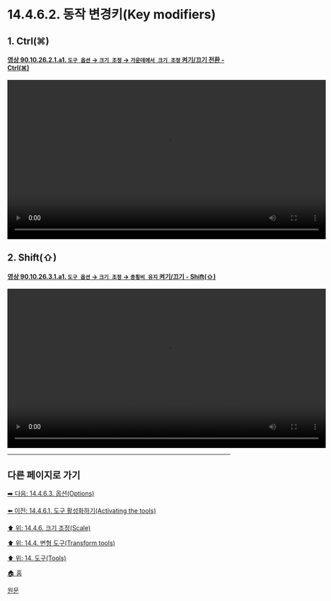 # 14.4.6.2. 동작 변경키(Key modifiers)

<a id="14-04-04-02-s1"></a>

## 1. Ctrl(⌘)

<a id="90-10-26-02-01-a1"></a>

#### [영상 90.10.26.2.1.a1. `도구 옵션` → `크기 조정` → `가운데에서 크기 조정` 켜기/끄기 전환 - Ctrl(⌘)](./90-10-26-02-01-toggle_around_center.md#90-10-26-02-01-a1)
<video controls="controls" width="720" src="https://github.com/wonder13662/gimp/assets/15767104/81b0a98a-a187-478c-8737-dcdc9064de3c"></video>

## 2. Shift(⇧)

<a id="90-10-26-03-01-a1"></a>

#### [영상 90.10.26.3.1.a1. `도구 옵션` → `크기 조정` → `종횡비 유지` 켜기/끄기 - Shift(⇧)](./90-10-26-03-01-toggle_keep_aspect.md#90-10-24-03-01-a1)
<video controls="controls" width="720" src="https://github.com/wonder13662/gimp/assets/15767104/5ad9111d-1fb2-41ee-8e27-2961502bf047"></video>

***

## 다른 페이지로 가기

[➡️ 다음: 14.4.6.3. 옵션(Options)](./14-04-06-03-options.md)

[⬅️ 이전: 14.4.6.1. 도구 활성화하기(Activating the tools)](./14-04-06-01-activating_the_tool.md)

[⬆️ 위: 14.4.6. 크기 조정(Scale)](./14-04-06-00-scale.md)

[⬆️ 위: 14.4. 변형 도구(Transform tools)](./14-04-00-transform-tools.md)

[⬆️ 위: 14. 도구(Tools)](./14-00-tools.md)

[🏠 홈](./00-home.md)

[원문](https://docs.gimp.org/2.10/ko/gimp-tool-scale.html#idm15464)